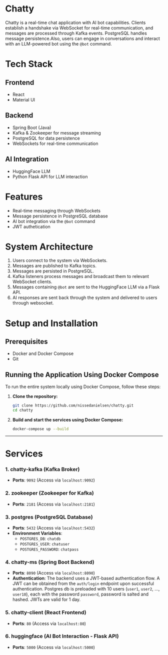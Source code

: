 
# Chatty

Chatty is a real-time chat application with AI bot capabilities. Clients establish a handshake via WebSocket for real-time communication, and messages are processed through Kafka events. PostgreSQL handles message persistence.Also, users can engage in conversations and interact with an LLM-powered bot using the `@bot` command.

# Tech Stack

## Frontend
- React
- Material UI

## Backend
- Spring Boot (Java)
- Kafka & Zookeeper for message streaming
- PostgreSQL for data persistence
- WebSockets for real-time communication

## AI Integration
- HuggingFace LLM
- Python Flask API for LLM interaction

# Features
- Real-time messaging through WebSockets
- Message persistence in PostgreSQL database
- AI bot integration via the `@bot` command 
- JWT authetication

# System Architecture
1. Users connect to the system via WebSockets.
2. Messages are published to Kafka topics.
3. Messages are persisted in PostgreSQL.
4. Kafka listeners process messages and broadcast them to relevant WebSocket clients.
5. Messages containing `@bot` are sent to the HuggingFace LLM via a Flask API.
6. AI responses are sent back through the system and delivered to users through websocket.

# Setup and Installation

## Prerequisites
- Docker and Docker Compose
- Git

## Running the Application Using Docker Compose
To run the entire system locally using Docker Compose, follow these steps:

1. **Clone the repository:**
    ```bash
    git clone https://github.com/nissedanielsen/chatty.git
    cd chatty
    ```

2. **Build and start the services using Docker Compose:**
    ```bash
    docker-compose up --build
    ```
---
# Services

### 1. **chatty-kafka** (Kafka Broker)
   - **Ports**: `9092` (Access via `localhost:9092`)

### 2. **zookeeper** (Zookeeper for Kafka)
   - **Ports**: `2181` (Access via `localhost:2181`)

### 3. **postgres** (PostgreSQL Database)
   - **Ports**: `5432` (Access via `localhost:5432`)
   - **Environment Variables**:
     - `POSTGRES_DB`: `chatdb`
     - `POSTGRES_USER`: `chatuser`
     - `POSTGRES_PASSWORD`: `chatpass`

### 4. **chatty-ms** (Spring Boot Backend)
   - **Ports**: `8090` (Access via `localhost:8090`)
   - **Authentication**: The backend uses a JWT-based authentication flow. A JWT can be obtained from the `auth/login` endpoint upon successful authentication. Postgres db is preloaded with 10 users (`user1`, `user2`, ..., `user10`), each with the password `password`, password is salted and hashed. JWTs are valid for 1 day.

### 5. **chatty-client** (React Frontend)
   - **Ports**: `80` (Access via `localhost:80`)

### 6. **huggingface** (AI Bot Interaction - Flask API)
   - **Ports**: `5000` (Access via `localhost:5000`)